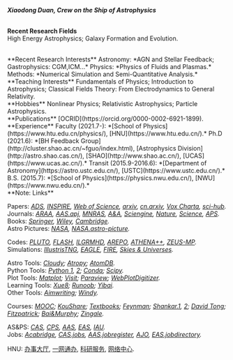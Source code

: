 ***Xiaodong Duan, Crew on the Ship of Astrophysics***
<br/><br/>

**Recent Research Fields**  
High Energy Astrophysics; Galaxy Formation and Evolution. 

<br/>
**Recent Research Interests**  
Astronomy: *AGN and Stellar Feedback; Gastrophysics: CGM,ICM...*    
Physics: *Physics of Fluids and Plasmas.*  
Methods: *Numerical Simulation and Semi-Quantitative Analysis.*  

<br/>
**Teaching Interests**   
Fundamentals of Physics;  
Introduction to Astrophysics;  
Classical Fields Theory: From Electrodynamics to General Relativity. 

<br/> 
**Hobbies**  
Nonlinear Physics; Relativistic Astrophysics; Particle Astrophysics.  


<br/>
**Publications**  
[OCRID](https://orcid.org/0000-0002-6921-1899).  

<br/>
**Experience**  
Faculty (2021.7-):  *[School of Physics](https://www.htu.edu.cn/physics/), [HNU](https://www.htu.edu.cn/).*  
Ph.D (2021.6):  *[BH Feedback Group](http://cluster.shao.ac.cn/~fguo/index.html), [Astrophysics Division](http://astro.shao.cas.cn/), [SHAO](http://www.shao.ac.cn/), [UCAS](https://www.ucas.ac.cn/).*  
Transit (2015.9-2016.6):  *[Department of Astronomy](https://astro.ustc.edu.cn/), [USTC](https://www.ustc.edu.cn/).*  
B.S. (2015.7):  *[School of Physics](https://physics.nwu.edu.cn/), [NWU](https://www.nwu.edu.cn/).*  
 
<br/>
**Note: Links**  
  
Papers:  *[ADS](https://ui.adsabs.harvard.edu/), [INSPIRE](https://inspirehep.net/), [Web of Science](https://apps.webofknowledge.com/), [arxiv](https://arxiv.org/archive/astro-ph), [cn.arxiv](http://cn.arxiv.org/), [Vox Charta](https://harvard.voxcharta.org/), [sci-hub](https://sci-hub.se/).*  
Journals:  *[ARAA](https://www.annualreviews.org/journal/astro), [AAS.apj](https://journals.aas.org/astrophysical-journal/), [MNRAS](https://academic.oup.com/mnras/advance-articles), [A&A](https://www.aanda.org/), [Sciengine](https://www.sciengine.com/), [Nature](https://www.nature.com/), [Science](https://www.sciencemag.org/#), [APS](https://www.aps.org/publications/index.cfm).*  
Books:  *[Springer](https://link.springer.com/), [Wiley](https://onlinelibrary.wiley.com/), [Cambridge](https://www.cambridge.org/core/what-we-publish/textbooks).*  
Astro Pictures:  *[NASA](https://www.nasa.gov/), [NASA.astro-picture](https://apod.nasa.gov/apod/).*  
  
Codes:  *[PLUTO](http://plutocode.ph.unito.it/), [FLASH](http://flash.uchicago.edu/site/flashcode/), [ILGRMHD](http://astro.phys.wvu.edu/zetienne/ILGRMHD/index.html), [AREPO](https://arepo-code.org/), [ATHENA++](https://princetonuniversity.github.io/athena/download.html), [ZEUS-MP](https://github.com/bwoshea/ZEUS-MP_2).*  
Simulations: *[IllustrisTNG](https://www.tng-project.org/), [EAGLE](http://eagle.strw.leidenuniv.nl/), [FIRE](https://fire.northwestern.edu/), [Skies & Universes](http://skiesanduniverses.iaa.es/).*  
  
Astro Tools: *[Cloudy](https://gitlab.nublado.org/cloudy/cloudy); [Atropy](https://www.astropy.org/); [AtomDB](http://www.atomdb.org/).*  
Python Tools:  *[Python 1](https://www.python.org/), [2](http://scipy-lectures.org/); [Conda](https://anaconda.org/);  [Scipy](https://www.scipy.org/).*  
Plot Tools:  *[Matplot](https://matplotlib.org/); [Visit](https://wci.llnl.gov/simulation/computer-codes/visit); [Paraview](https://www.paraview.org/); [WebPlotDigitizer](https://apps.automeris.io/wpd/).*  
Learning Tools: *[Xue8](https://www.xue8nav.com); [Runoob](https://www.runoob.com/); [Yibai](https://www.yiibai.com/).*  
Other Tools: *[Aimwriting](https://aimwriting.mtutor.engkoo.com/); [Windy](https://www.windy.com/?35.187,113.803,5).*  
  
Courses:  *[MOOC](https://www.icourse163.org); [KouShare](https://www.koushare.com); [Textbooks](https://www.douban.com/doulist/112364872/); [Feynman](http://www.feynmanlectures.caltech.edu/info/); [Shankar.1](http://open.163.com/special/fundamentalsofphysics/), [2](http://open.163.com/newview/movie/courseintro?newurl=%2Fspecial%2Fopencourse%2Fphysicsii.html); [David Tong](http://www.damtp.cam.ac.uk/user/tong/teaching.html); [Fitzpatrick](http://farside.ph.utexas.edu/teaching.html); [Bai&Murphy](http://astro.tsinghua.edu.cn/~xbai/index.html); [Zingale](https://zingale.github.io/classes.html).*  
  
AS&PS:  *[CAS](http://astronomy.pmo.cas.cn/), [CPS](http://www.cps-net.org.cn/), [AAS](https://aas.org/), [EAS](https://eas.unige.ch/index.jsp), [IAU](https://www.iau.org/).*  
Jobs:  *[Acabridge](https://www.acabridge.edu.cn), [CAS.jobs](http://astronomy.pmo.cas.cn/twrc/rczp/), [AAS.jobregister](https://jobregister.aas.org/), [AJO](https://academicjobsonline.org/ajo/jobs),  [EAS.jobdirectory](https://eas.unige.ch/jobs.jsp).*   
  
HNU: [办事大厅](http://ehall2.htu.edu.cn/new/index.html), [一网通办](http://ehall2.htu.edu.cn/ywtb-portal/official/index.html), [科研服务](http://ky.htu.edu.cn/userAction!to_login.action), [网络中心](https://www.htu.edu.cn/nc/).




